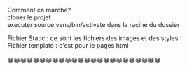Comment ca marche? <br>
cloner le projet<br>
executer source venv/bin/activate  dans la racine du dossier 
<br>

Fichier Static : ce sont les fichiers des images et des styles <br>
Fichier template : c'est pour le pages html 
<br><br>
😁😁😁😁😁😁😁😁😁😁😁😁😁😁😁😁😁😁😁😁😁😁😁😁
